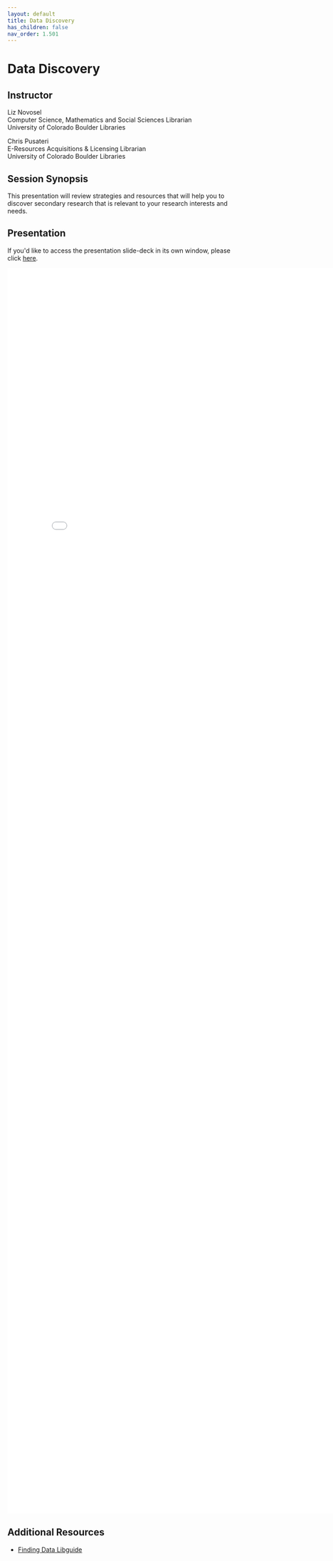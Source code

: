 ```yaml
---
layout: default
title: Data Discovery
has_children: false
nav_order: 1.501
---
```


# Data Discovery 

## Instructor

Liz Novosel\
Computer Science, Mathematics and Social Sciences Librarian\
University of Colorado Boulder Libraries

Chris Pusateri\
E-Resources Acquisitions & Licensing Librarian\
University of Colorado Boulder Libraries

## Session Synopsis

This presentation will review strategies and resources that will help you to discover secondary research that is relevant to your research interests and needs. 

## Presentation


If you'd like to access the presentation slide-deck in its own window, please click [here](finding_data/FindingData-20250812.pdf).

<iframe src="finding_data/FindingData-20250812.pdf" style="width: 800px; height: 2800px;" frameBorder="0"></iframe>

## Additional Resources

* [Finding Data Libguide](https://libguides.colorado.edu/findingdata/2025/databasics)